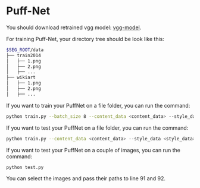 # Puff-Net

You should download retrained vgg model: [vgg-model](https://drive.google.com/file/d/1BinnwM5AmIcVubr16tPTqxMjUCE8iu5M/view?usp=sharing).

For training Puff-Net, your directory tree should be look like this:
````bash
$SEG_ROOT/data
├── train2014
│   ├── 1.png
│   ├── 2.png
│   ├── ...
├── wikiart
│   ├── 1.png
│   ├── 2.png
│   ├── ...
````
If you want to train your PuffNet on a file folder, you can run the command:
````bash
python train.py --batch_size 8 --content_data <content_data> --style_data <style_data> --train True
````

If you want to test your PuffNet on a file folder, you can run the command:
````bash
python train.py --content_data <content_data> --style_data <style_data> --train False
````

If you want to test your PuffNet on a couple of images, you can run the command:
````bash
python test.py
````
You can select the images and pass their paths to line 91 and 92. 
